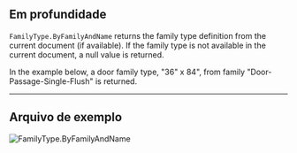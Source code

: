 ## Em profundidade
`FamilyType.ByFamilyAndName` returns the family type definition from the current document (if available). If the family type is not available in the current document, a null value is returned.

In the example below, a door family type, "36" x 84", from family "Door-Passage-Single-Flush" is returned.
___
## Arquivo de exemplo

![FamilyType.ByFamilyAndName](./Revit.Elements.FamilyType.ByFamilyAndName_img.jpg)
